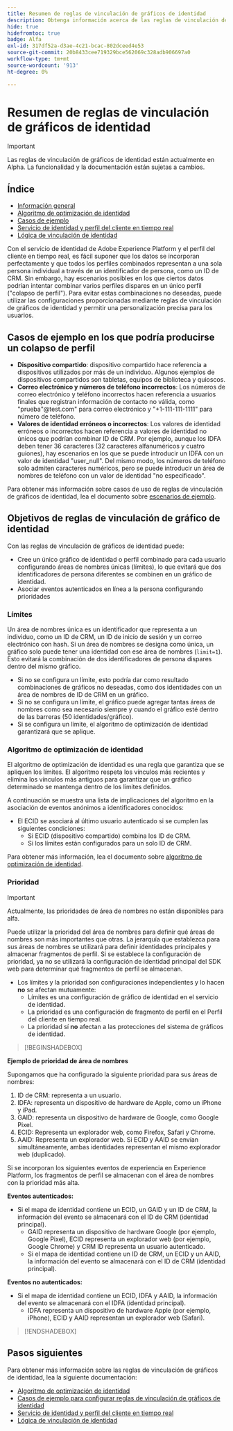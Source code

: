 ```yaml
---
title: Resumen de reglas de vinculación de gráficos de identidad
description: Obtenga información acerca de las reglas de vinculación de gráficos de identidad en Identity Service.
hide: true
hidefromtoc: true
badge: Alfa
exl-id: 317df52a-d3ae-4c21-bcac-802dceed4e53
source-git-commit: 20b8433cee719329bce562069c328adb906697a0
workflow-type: tm+mt
source-wordcount: '913'
ht-degree: 0%

---
```


# Resumen de reglas de vinculación de gráficos de identidad

>[!IMPORTANT]
>
>Las reglas de vinculación de gráficos de identidad están actualmente en Alpha. La funcionalidad y la documentación están sujetas a cambios.

## Índice 

* [Información general](./overview.md)
* [Algoritmo de optimización de identidad](./identity-optimization-algorithm.md)
* [Casos de ejemplo](./example-scenarios.md)
* [Servicio de identidad y perfil del cliente en tiempo real](identity-and-profile.md)
* [Lógica de vinculación de identidad](./identity-linking-logic.md)

Con el servicio de identidad de Adobe Experience Platform y el perfil del cliente en tiempo real, es fácil suponer que los datos se incorporan perfectamente y que todos los perfiles combinados representan a una sola persona individual a través de un identificador de persona, como un ID de CRM. Sin embargo, hay escenarios posibles en los que ciertos datos podrían intentar combinar varios perfiles dispares en un único perfil (&quot;colapso de perfil&quot;). Para evitar estas combinaciones no deseadas, puede utilizar las configuraciones proporcionadas mediante reglas de vinculación de gráficos de identidad y permitir una personalización precisa para los usuarios.

## Casos de ejemplo en los que podría producirse un colapso de perfil

* **Dispositivo compartido**: dispositivo compartido hace referencia a dispositivos utilizados por más de un individuo. Algunos ejemplos de dispositivos compartidos son tabletas, equipos de biblioteca y quioscos.
* **Correo electrónico y números de teléfono incorrectos**: Los números de correo electrónico y teléfono incorrectos hacen referencia a usuarios finales que registran información de contacto no válida, como &quot;prueba&quot;<span>@test.com&quot; para correo electrónico y &quot;+1-111-111-1111&quot; para número de teléfono.
* **Valores de identidad erróneos o incorrectos**: Los valores de identidad erróneos o incorrectos hacen referencia a valores de identidad no únicos que podrían combinar ID de CRM. Por ejemplo, aunque los IDFA deben tener 36 caracteres (32 caracteres alfanuméricos y cuatro guiones), hay escenarios en los que se puede introducir un IDFA con un valor de identidad &quot;user_null&quot;. Del mismo modo, los números de teléfono solo admiten caracteres numéricos, pero se puede introducir un área de nombres de teléfono con un valor de identidad &quot;no especificado&quot;.

Para obtener más información sobre casos de uso de reglas de vinculación de gráficos de identidad, lea el documento sobre [escenarios de ejemplo](./example-scenarios.md).

## Objetivos de reglas de vinculación de gráfico de identidad

Con las reglas de vinculación de gráficos de identidad puede:

* Cree un único gráfico de identidad o perfil combinado para cada usuario configurando áreas de nombres únicas (límites), lo que evitará que dos identificadores de persona diferentes se combinen en un gráfico de identidad.
* Asociar eventos autenticados en línea a la persona configurando prioridades

### Límites

Un área de nombres única es un identificador que representa a un individuo, como un ID de CRM, un ID de inicio de sesión y un correo electrónico con hash. Si un área de nombres se designa como única, un gráfico solo puede tener una identidad con ese área de nombres (`limit=1`). Esto evitará la combinación de dos identificadores de persona dispares dentro del mismo gráfico.

* Si no se configura un límite, esto podría dar como resultado combinaciones de gráficos no deseadas, como dos identidades con un área de nombres de ID de CRM en un gráfico.
* Si no se configura un límite, el gráfico puede agregar tantas áreas de nombres como sea necesario siempre y cuando el gráfico esté dentro de las barreras (50 identidades/gráfico).
* Si se configura un límite, el algoritmo de optimización de identidad garantizará que se aplique.

### Algoritmo de optimización de identidad

El algoritmo de optimización de identidad es una regla que garantiza que se apliquen los límites. El algoritmo respeta los vínculos más recientes y elimina los vínculos más antiguos para garantizar que un gráfico determinado se mantenga dentro de los límites definidos.

A continuación se muestra una lista de implicaciones del algoritmo en la asociación de eventos anónimos a identificadores conocidos:

* El ECID se asociará al último usuario autenticado si se cumplen las siguientes condiciones:
   * Si ECID (dispositivo compartido) combina los ID de CRM.
   * Si los límites están configurados para un solo ID de CRM.

Para obtener más información, lea el documento sobre [algoritmo de optimización de identidad](./identity-optimization-algorithm.md).

### Prioridad

>[!IMPORTANT]
>
>Actualmente, las prioridades de área de nombres no están disponibles para alfa.

Puede utilizar la prioridad del área de nombres para definir qué áreas de nombres son más importantes que otras. La jerarquía que establezca para sus áreas de nombres se utilizará para definir identidades principales y almacenar fragmentos de perfil. Si se establece la configuración de prioridad, ya no se utilizará la configuración de identidad principal del SDK web para determinar qué fragmentos de perfil se almacenan.

* Los límites y la prioridad son configuraciones independientes y lo hacen **no** se afectan mutuamente:
   * Límites es una configuración de gráfico de identidad en el servicio de identidad.
   * La prioridad es una configuración de fragmento de perfil en el Perfil del cliente en tiempo real.
   * La prioridad sí **no** afectan a las protecciones del sistema de gráficos de identidad.

>[!BEGINSHADEBOX]

**Ejemplo de prioridad de área de nombres**

Supongamos que ha configurado la siguiente prioridad para sus áreas de nombres:

1. ID de CRM: representa a un usuario.
2. IDFA: representa un dispositivo de hardware de Apple, como un iPhone y iPad.
3. GAID: representa un dispositivo de hardware de Google, como Google Pixel.
4. ECID: Representa un explorador web, como Firefox, Safari y Chrome.
5. AAID: Representa un explorador web.
Si ECID y AAID se envían simultáneamente, ambas identidades representan el mismo explorador web (duplicado).

Si se incorporan los siguientes eventos de experiencia en Experience Platform, los fragmentos de perfil se almacenan con el área de nombres con la prioridad más alta.

**Eventos autenticados:**

* Si el mapa de identidad contiene un ECID, un GAID y un ID de CRM, la información del evento se almacenará con el ID de CRM (identidad principal).
   * GAID representa un dispositivo de hardware Google (por ejemplo, Google Pixel), ECID representa un explorador web (por ejemplo, Google Chrome) y CRM ID representa un usuario autenticado.
   * Si el mapa de identidad contiene un ID de CRM, un ECID y un AAID, la información del evento se almacenará con el ID de CRM (identidad principal).

**Eventos no autenticados:**

* Si el mapa de identidad contiene un ECID, IDFA y AAID, la información del evento se almacenará con el IDFA (identidad principal).
   * IDFA representa un dispositivo de hardware Apple (por ejemplo, iPhone), ECID y AAID representan un explorador web (Safari).

>[!ENDSHADEBOX]

## Pasos siguientes

Para obtener más información sobre las reglas de vinculación de gráficos de identidad, lea la siguiente documentación:

* [Algoritmo de optimización de identidad](./identity-optimization-algorithm.md)
* [Casos de ejemplo para configurar reglas de vinculación de gráficos de identidad](./example-scenarios.md)
* [Servicio de identidad y perfil del cliente en tiempo real](identity-and-profile.md)
* [Lógica de vinculación de identidad](./identity-linking-logic.md)
